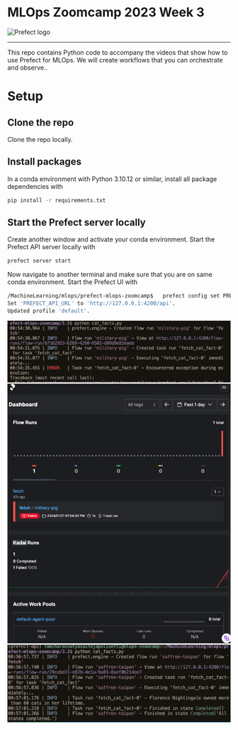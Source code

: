 # MLOps Zoomcamp 2023 Week 3

![Prefect logo](./images/logo.svg)

---

This repo contains Python code to accompany the videos that show how to use Prefect for MLOps. We will create workflows that you can orchestrate and observe..

# Setup

## Clone the repo

Clone the repo locally.

## Install packages

In a conda environment with Python 3.10.12 or similar, install all package dependencies with 

```bash
pip install -r requirements.txt
```
## Start the Prefect server locally

Create another window and activate your conda environment. Start the Prefect API server locally with 

```bash
prefect server start
```

Now navigate to another terminal and make sure that you are on same conda environment. Start the Prefect UI with 

```bash
/MachineLearning/mlops/prefect-mlops-zoomcamp$   prefect config set PREFECT_API_URL=http://127.0.0.1:4200/api
Set 'PREFECT_API_URL' to 'http://127.0.0.1:4200/api'.
Updated profile 'default'.
  ```
  

![Alt text](image.png)
![Alt text](image-1.png)
![Alt text](image-2.png)
